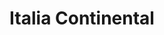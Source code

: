 ﻿---
title: "Italia Continental"
permalink: periodes_694.html
layout: periode
dataInici: 1943-09-03
dataFi: 1945-05-02
sidebar: periodes
pares:
  - id: 692
    title: "Campaña de Italia"
    dataInici: "(1943-07-10)"
    dataFi: "(1945-05-02)"

fills:
  - id: 825
    title: "Batalla de Montecassino"
    dataInici: "(1944-01-04)"
    dataFi: "(1944-05-19)"

jocsPrincipals:
  - title: "Anzio"
    bggId: 4173
    dataInici: 
    dataFi: 

jocsEscenaris:
  - title: "Avalanche: The Invasion of Italy"
    bggId: 5173
    dataInici: 
    dataFi: 

jocsEpoca:
jocsEpocaEscenaris:
---
